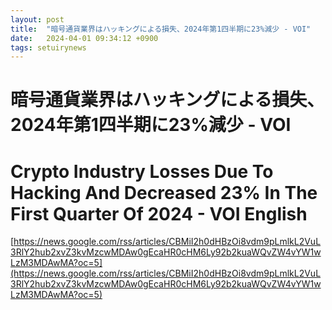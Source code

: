 ```yaml
---
layout: post
title:  "暗号通貨業界はハッキングによる損失、2024年第1四半期に23%減少 - VOI"
date:   2024-04-01 09:34:12 +0900
tags: setuirynews 
---
```


# 暗号通貨業界はハッキングによる損失、2024年第1四半期に23%減少 - VOI



# Crypto Industry Losses Due To Hacking And Decreased 23% In The First Quarter Of 2024 - VOI English

[https://news.google.com/rss/articles/CBMiI2h0dHBzOi8vdm9pLmlkL2VuL3RlY2hub2xvZ3kvMzcwMDAw0gEcaHR0cHM6Ly92b2kuaWQvZW4vYW1wLzM3MDAwMA?oc=5](https://news.google.com/rss/articles/CBMiI2h0dHBzOi8vdm9pLmlkL2VuL3RlY2hub2xvZ3kvMzcwMDAw0gEcaHR0cHM6Ly92b2kuaWQvZW4vYW1wLzM3MDAwMA?oc=5)

